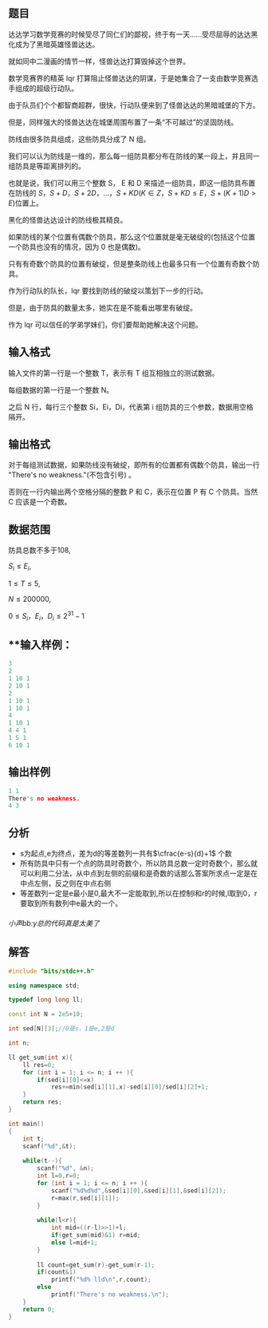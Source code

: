 ## **题目**
达达学习数学竞赛的时候受尽了同仁们的鄙视，终于有一天......受尽屈辱的达达黑化成为了黑暗英雄怪兽达达。

就如同中二漫画的情节一样，怪兽达达打算毁掉这个世界。

数学竞赛界的精英 lqr 打算阻止怪兽达达的阴谋，于是她集合了一支由数学竞赛选手组成的超级行动队。

由于队员们个个都智商超群，很快，行动队便来到了怪兽达达的黑暗城堡的下方。

但是，同样强大的怪兽达达在城堡周围布置了一条“不可越过”的坚固防线。

防线由很多防具组成，这些防具分成了 N 组。

我们可以认为防线是一维的，那么每一组防具都分布在防线的某一段上，并且同一组防具是等距离排列的。

也就是说，我们可以用三个整数 S， E 和 D 来描述一组防具，即这一组防具布置在防线的 $S，S+D，S+2D，…，S+KD(K∈Z，S+KD≤E，S+(K+1)D>E)$位置上。

黑化的怪兽达达设计的防线极其精良。

如果防线的某个位置有偶数个防具，那么这个位置就是毫无破绽的(包括这个位置一个防具也没有的情况，因为 0 也是偶数)。

只有有奇数个防具的位置有破绽，但是整条防线上也最多只有一个位置有奇数个防具。

作为行动队的队长，lqr 要找到防线的破绽以策划下一步的行动。

但是，由于防具的数量太多，她实在是不能看出哪里有破绽。

作为 lqr 可以信任的学弟学妹们，你们要帮助她解决这个问题。

## **输入格式**
输入文件的第一行是一个整数 T，表示有 T 组互相独立的测试数据。

每组数据的第一行是一个整数 N。

之后 N 行，每行三个整数 Si，Ei，Di，代表第 i 组防具的三个参数，数据用空格隔开。

## **输出格式**
对于每组测试数据，如果防线没有破绽，即所有的位置都有偶数个防具，输出一行 "There's no weakness."(不包含引号) 。

否则在一行内输出两个空格分隔的整数 P 和 C，表示在位置 P 有 C 个防具。当然 C 应该是一个奇数。

## **数据范围**
防具总数不多于108,

$S_i≤E_i,$

$1≤T≤5,$

$N≤200000,$

$0≤S_i，E_i，D_i≤2^{31}−1$

## **输入样例：
```c++
3
2
1 10 1
2 10 1
2
1 10 1 
1 10 1 
4
1 10 1 
4 4 1 
1 5 1 
6 10 1
```

## **输出样例**
```c++
1 1
There's no weakness.
4 3
```

## **分析**
- s为起点,e为终点，差为d的等差数列一共有$\cfrac{e-s}{d}+1$ 个数
- 所有防具中只有一个点的防具时奇数个，所以防具总数一定时奇数个，那么就可以利用二分法，从中点到左侧的前缀和是奇数的话那么答案所求点一定是在中点左侧，反之则在中点右侧
- 等差数列一定是e最小是0,最大不一定能取到,所以在控制l和r的时候,l取到0，r要取到所有数列中e最大的一个。
  
###### 小声bb:y总的代码真是太美了

## **解答**
```c++
#include "bits/stdc++.h"

using namespace std;

typedef long long ll;

const int N = 2e5+10;

int sed[N][3];//0是s，1是e,2是d

int n;

ll get_sum(int x){
    ll res=0;
    for (int i = 1; i <= n; i ++ ){
        if(sed[i][0]<=x)
            res+=min(sed[i][1],x)-sed[i][0]/sed[i][2]+1;
    }
    return res;
}

int main()
{
    int t;
    scanf("%d",&t);
    
    while(t--){
        scanf("%d", &n);
        int l=0,r=0;
        for (int i = 1; i <= n; i ++ ){
            scanf("%d%d%d",&sed[i][0],&sed[i][1],&sed[i][2]);
            r=max(r,sed[i][1]);
        }
        
        while(l<r){
            int mid=((r-l)>>1)+l;
            if(get_sum(mid)&1) r=mid;
            else l=mid+1;
        }
        
        ll count=get_sum(r)-get_sum(r-1);
        if(count&1)
            printf("%d% lld\n",r,count);
        else
            printf("There's no weakness.\n");
    }
    return 0;
}
```